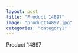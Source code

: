 ```yaml
---
layout: post
title: "Product 14897"
image: "product14897.jpg"
categories: "category1"
---
```

Product 14897

